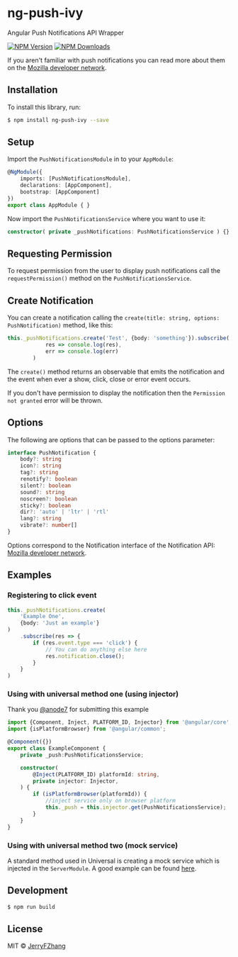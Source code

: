 # ng-push-ivy

Angular Push Notifications API Wrapper

[![NPM Version](https://img.shields.io/npm/v/ng-push-ivy.svg)](https://www.npmjs.com/package/ng-push-ivy)
[![NPM Downloads](https://img.shields.io/npm/dt/ng-push-ivy.svg)](https://www.npmjs.com/package/ng-push-ivy)

If you aren't familiar with push notifications you can read more about them on the [Mozilla developer network](https://developer.mozilla.org/en-US/docs/Web/API/Notification).

## Installation

To install this library, run:

```bash
$ npm install ng-push-ivy --save
```

## Setup

Import the `PushNotificationsModule` in to your `AppModule`:
```ts
@NgModule({
    imports: [PushNotificationsModule],
    declarations: [AppComponent],
    bootstrap: [AppComponent]
})
export class AppModule { }
```

Now import the `PushNotificationsService` where you want to use it: 

```ts
constructor( private _pushNotifications: PushNotificationsService ) {}
```

## Requesting Permission

To request permission from the user to display push notifications call the `requestPermission()` method on the `PushNotificationsService`.

## Create Notification

You can create a notification calling the `create(title: string, options: PushNotification)` method, like this: 

```ts
this._pushNotifications.create('Test', {body: 'something'}).subscribe(
            res => console.log(res),
            err => console.log(err)
        )
```

The `create()` method returns an observable that emits the notification and the event when ever a show, click, close or error event occurs.

If you don't have permission to display the notification then the `Permission not granted` error will be thrown.

## Options

The following are options that can be passed to the options parameter: 

```ts
interface PushNotification {
    body?: string
    icon?: string
    tag?: string
    renotify?: boolean
    silent?: boolean
    sound?: string
    noscreen?: boolean
    sticky?: boolean
    dir?: 'auto' | 'ltr' | 'rtl'
    lang?: string
    vibrate?: number[]
}
```

Options correspond to the Notification interface of the Notification API:
[Mozilla developer network](https://developer.mozilla.org/en-US/docs/Web/API/Notification).

## Examples

### Registering to click event

```ts
this._pushNotifications.create(
    'Example One',
    {body: 'Just an example'}
)
    .subscribe(res => {
        if (res.event.type === 'click') {
            // You can do anything else here
            res.notification.close();
        }
    }
)
```

### Using with universal method one (using injector)

Thank you [@anode7](https://github.com/anode7) for submitting this example

```ts
import {Component, Inject, PLATFORM_ID, Injector} from '@angular/core';
import {isPlatformBrowser} from '@angular/common';

@Component({})
export class ExampleComponent {
    private _push:PushNotificationsService;

    constructor(
        @Inject(PLATFORM_ID) platformId: string,
        private injector: Injector,
    ) {
        if (isPlatformBrowser(platformId)) {
            //inject service only on browser platform
            this._push = this.injector.get(PushNotificationsService);
        }
    }
}
```

### Using with universal method two (mock service)

A standard method used in Universal is creating a mock service which is injected in the `ServerModule`. A good example can be found [here](https://github.com/angular/universal-starter/issues/148).

## Development

```bash
$ npm run build
```

## License

MIT © [JerryFZhang](mailto:hi@JerryFZhang)

